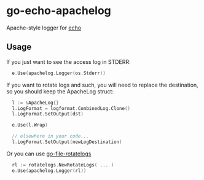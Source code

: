 # go-echo-apachelog

Apache-style logger for [echo](https://github.com/labstack/echo)

## Usage

If you just want to see the access log in STDERR:

```go
  e.Use(apachelog.Logger(os.Stderr))
```

If you want to rotate logs and such, you will need to replace the destination,
so you should keep the ApacheLog struct:

```go
  l := &ApacheLog{}
  l.LogFormat = logformat.CombinedLog.Clone()
  l.LogFormat.SetOutput(dst)

  e.Use(l.Wrap)

  // elsewhere in your code...
  l.LogFormat.SetOutput(newLogDestination)
```

Or you can use [go-file-rotatelogs](https://github.com/lestrrat/go-file-rotatelogs)

```go
  rl := rotatelogs.NewRotateLogs( ... )
  e.Use(apachelog.Logger(rl))
```

